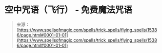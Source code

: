 <!--yml

category: 未分类

date: 2024-06-12 18:54:48

-->

# 空中咒语（飞行） - 免费魔法咒语

> 来源：[https://www.spellsofmagic.com/spells/trick_spells/flying_spells/15386/page.html#0001-01-01](https://www.spellsofmagic.com/spells/trick_spells/flying_spells/15386/page.html#0001-01-01)
